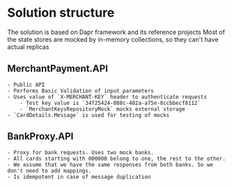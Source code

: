 # Solution structure
The solution is based on Dapr framework and its reference projects
Most of the state stores are mocked by in-memory collections, so they can't have actual replicas

## MerchantPayment.API
	- Public API
	- Performs Basic Validation of input parameters
	- Uses value of `X-MERCHANT-KEY` header to authenticate requests
		- Test key value is `34f25424-088c-482a-a75e-8ccbbecf8112`
		- `MerchantKeysRepositoryMock` mocks external storage 
	- `CardDetails.Message` is used for testing of mocks

## BankProxy.API
	- Proxy for bank requests. Uses two mock banks. 
	- All cards starting with 000000 belong to one, the rest to the other.
	- We assume that we have the same responses from both banks. So we don't need to add mappings.
	- Is idempotent in case of message duplication